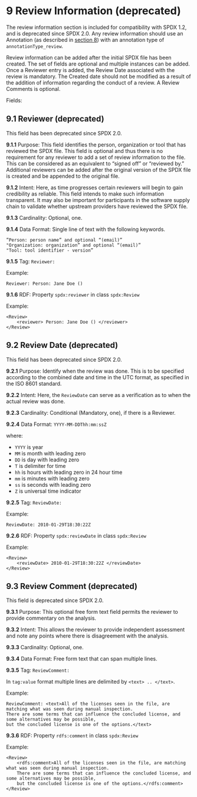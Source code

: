 # 9 Review Information (deprecated)

The review information section is included for compatibility with SPDX 1.2, and is deprecated since SPDX 2.0. Any review information should use an Annotation (as described in [section 8](#Annotations)) with an annotation type of `annotationType_review`.

Review information can be added after the initial SPDX file has been created. The set of fields are optional and multiple instances can be added. Once a Reviewer entry is added, the Review Date associated with the review is mandatory. The Created date should not be modified as a result of the addition of information regarding the conduct of a review. A Review Comments is optional.

Fields:

## 9.1 Reviewer (deprecated) <a name="9.1"></a>

This field has been deprecated since SPDX 2.0.

**9.1.1** Purpose: This field identifies the person, organization or tool that has reviewed the SPDX file. This field is optional and thus there is no requirement for any reviewer to add a set of review information to the file. This can be considered as an equivalent to “signed off” or “reviewed by.” Additional reviewers can be added after the original version of the SPDX file is created and be appended to the original file.

**9.1.2** Intent: Here, as time progresses certain reviewers will begin to gain credibility as reliable. This field intends to make such information transparent. It may also be important for participants in the software supply chain to validate whether upstream providers have reviewed the SPDX file.

**9.1.3** Cardinality: Optional, one.

**9.1.4** Data Format: Single line of text with the following keywords.

    ”Person: person name” and optional “(email)”
    "Organization: organization” and optional “(email)”
    "Tool: tool identifier - version”

**9.1.5** Tag: `Reviewer:`

Example:

    Reviewer: Person: Jane Doe ()

**9.1.6** RDF: Property `spdx:reviewer` in class `spdx:Review`

Example:

    <Review>
        <reviewer> Person: Jane Doe () </reviewer>
    </Review>

## 9.2 Review Date (deprecated) <a name="9.2"></a>

This field has been deprecated since SPDX 2.0.

**9.2.1** Purpose: Identify when the review was done. This is to be specified according to the combined date and time in the UTC format, as specified in the ISO 8601 standard.

**9.2.2** Intent: Here, the `ReviewDate` can serve as a verification as to when the actual review was done.

**9.2.3**  Cardinality: Conditional (Mandatory, one), if there is a Reviewer.

**9.2.4** Data Format: `YYYY-MM-DDThh:mm:ssZ`

where:

* `YYYY` is year
* `MM` is month with leading zero
* `DD` is day with leading zero
* `T` is delimiter for time
* `hh` is hours with leading zero in 24 hour time
* `mm` is minutes with leading zero
* `ss` is seconds with leading zero
* `Z` is universal time indicator

**9.2.5** Tag: `ReviewDate:`

Example:

    ReviewDate: 2010-01-29T18:30:22Z

**9.2.6** RDF: Property `spdx:reviewDate` in class `spdx:Review`

Example:

    <Review>
        <reviewDate> 2010-01-29T18:30:22Z </reviewDate>
    </Review>

## 9.3 Review Comment (deprecated) <a name="9.3"></a>

This field is deprecated since SPDX 2.0.

**9.3.1** Purpose: This optional free form text field permits the reviewer to provide commentary on the analysis.

**9.3.2** Intent: This allows the reviewer to provide independent assessment and note any points where there is disagreement with the analysis.

**9.3.3** Cardinality: Optional, one.

**9.3.4** Data Format: Free form text that can span multiple lines.

**9.3.5** Tag: `ReviewComment:`

In `tag:value` format multiple lines are delimited by `<text> .. </text>`.

Example:

    ReviewComment: <text>All of the licenses seen in the file, are matching what was seen during manual inspection.
    There are some terms that can influence the concluded license, and some alternatives may be possible,
    but the concluded license is one of the options.</text>

**9.3.6** RDF: Property `rdfs:comment` in class `spdx:Review`

Example:

    <Review>
        <rdfs:comment>All of the licenses seen in the file, are matching what was seen during manual inspection.
        There are some terms that can influence the concluded license, and some alternatives may be possible,
        but the concluded license is one of the options.</rdfs:comment>
    </Review>